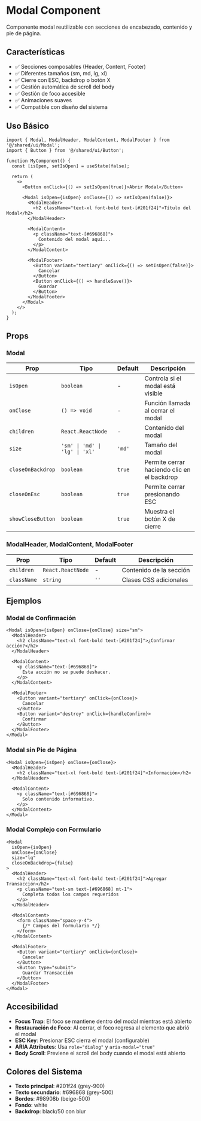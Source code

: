 # Modal Component

Componente modal reutilizable con secciones de encabezado, contenido y pie de página.

## Características

- ✅ Secciones composables (Header, Content, Footer)
- ✅ Diferentes tamaños (sm, md, lg, xl)
- ✅ Cierre con ESC, backdrop o botón X
- ✅ Gestión automática de scroll del body
- ✅ Gestión de foco accesible
- ✅ Animaciones suaves
- ✅ Compatible con diseño del sistema

## Uso Básico

```tsx
import { Modal, ModalHeader, ModalContent, ModalFooter } from '@/shared/ui/Modal';
import { Button } from '@/shared/ui/Button';

function MyComponent() {
  const [isOpen, setIsOpen] = useState(false);

  return (
    <>
      <Button onClick={() => setIsOpen(true)}>Abrir Modal</Button>

      <Modal isOpen={isOpen} onClose={() => setIsOpen(false)}>
        <ModalHeader>
          <h2 className="text-xl font-bold text-[#201f24]">Título del Modal</h2>
        </ModalHeader>

        <ModalContent>
          <p className="text-[#696868]">
            Contenido del modal aquí...
          </p>
        </ModalContent>

        <ModalFooter>
          <Button variant="tertiary" onClick={() => setIsOpen(false)}>
            Cancelar
          </Button>
          <Button onClick={() => handleSave()}>
            Guardar
          </Button>
        </ModalFooter>
      </Modal>
    </>
  );
}
```

## Props

### Modal

| Prop | Tipo | Default | Descripción |
|------|------|---------|-------------|
| `isOpen` | `boolean` | - | Controla si el modal está visible |
| `onClose` | `() => void` | - | Función llamada al cerrar el modal |
| `children` | `React.ReactNode` | - | Contenido del modal |
| `size` | `'sm' \| 'md' \| 'lg' \| 'xl'` | `'md'` | Tamaño del modal |
| `closeOnBackdrop` | `boolean` | `true` | Permite cerrar haciendo clic en el backdrop |
| `closeOnEsc` | `boolean` | `true` | Permite cerrar presionando ESC |
| `showCloseButton` | `boolean` | `true` | Muestra el botón X de cierre |

### ModalHeader, ModalContent, ModalFooter

| Prop | Tipo | Default | Descripción |
|------|------|---------|-------------|
| `children` | `React.ReactNode` | - | Contenido de la sección |
| `className` | `string` | `''` | Clases CSS adicionales |

## Ejemplos

### Modal de Confirmación

```tsx
<Modal isOpen={isOpen} onClose={onClose} size="sm">
  <ModalHeader>
    <h2 className="text-xl font-bold text-[#201f24]">¿Confirmar acción?</h2>
  </ModalHeader>

  <ModalContent>
    <p className="text-[#696868]">
      Esta acción no se puede deshacer.
    </p>
  </ModalContent>

  <ModalFooter>
    <Button variant="tertiary" onClick={onClose}>
      Cancelar
    </Button>
    <Button variant="destroy" onClick={handleConfirm}>
      Confirmar
    </Button>
  </ModalFooter>
</Modal>
```

### Modal sin Pie de Página

```tsx
<Modal isOpen={isOpen} onClose={onClose}>
  <ModalHeader>
    <h2 className="text-xl font-bold text-[#201f24]">Información</h2>
  </ModalHeader>

  <ModalContent>
    <p className="text-[#696868]">
      Solo contenido informativo.
    </p>
  </ModalContent>
</Modal>
```

### Modal Complejo con Formulario

```tsx
<Modal 
  isOpen={isOpen} 
  onClose={onClose} 
  size="lg"
  closeOnBackdrop={false}
>
  <ModalHeader>
    <h2 className="text-xl font-bold text-[#201f24]">Agregar Transacción</h2>
    <p className="text-sm text-[#696868] mt-1">
      Completa todos los campos requeridos
    </p>
  </ModalHeader>

  <ModalContent>
    <form className="space-y-4">
      {/* Campos del formulario */}
    </form>
  </ModalContent>

  <ModalFooter>
    <Button variant="tertiary" onClick={onClose}>
      Cancelar
    </Button>
    <Button type="submit">
      Guardar Transacción
    </Button>
  </ModalFooter>
</Modal>
```

## Accesibilidad

- **Focus Trap**: El foco se mantiene dentro del modal mientras está abierto
- **Restauración de Foco**: Al cerrar, el foco regresa al elemento que abrió el modal
- **ESC Key**: Presionar ESC cierra el modal (configurable)
- **ARIA Attributes**: Usa `role="dialog"` y `aria-modal="true"`
- **Body Scroll**: Previene el scroll del body cuando el modal está abierto

## Colores del Sistema

- **Texto principal**: #201f24 (grey-900)
- **Texto secundario**: #696868 (grey-500)
- **Bordes**: #98908b (beige-500)
- **Fondo**: white
- **Backdrop**: black/50 con blur
